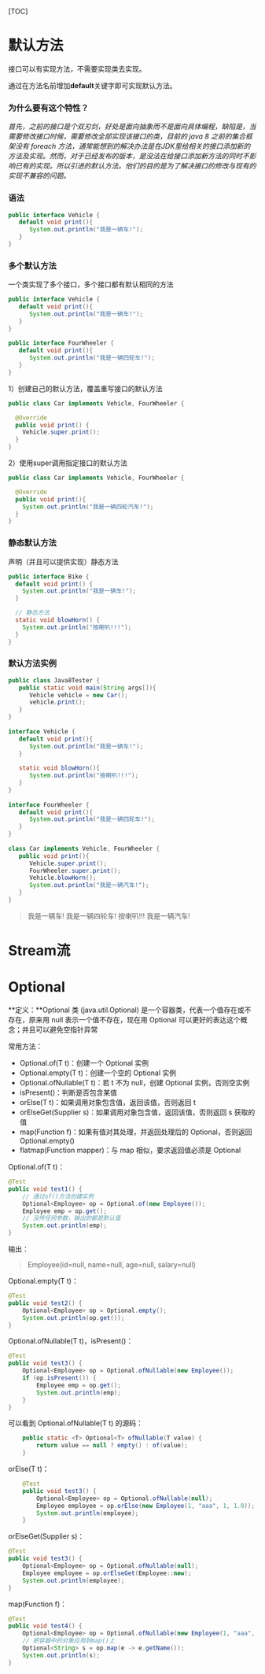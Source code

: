 [TOC]

# 默认方法

接口可以有实现方法，不需要实现类去实现。

通过在方法名前增加**default**关键字即可实现默认方法。

### 为什么要有这个特性？

*首先，之前的接口是个双刃剑，好处是面向抽象而不是面向具体编程，缺陷是，当需要修改接口时候，需要修改全部实现该接口的类，目前的 java 8 之前的集合框架没有 foreach 方法，通常能想到的解决办法是在JDK里给相关的接口添加新的方法及实现。然而，对于已经发布的版本，是没法在给接口添加新方法的同时不影响已有的实现。所以引进的默认方法。他们的目的是为了解决接口的修改与现有的实现不兼容的问题。*

### 语法

```java
public interface Vehicle {
   default void print(){
      System.out.println("我是一辆车!");
   }
}
```

### 多个默认方法

一个类实现了多个接口，多个接口都有默认相同的方法

```java
public interface Vehicle {
   default void print(){
      System.out.println("我是一辆车!");
   }
}
 
public interface FourWheeler {
   default void print(){
      System.out.println("我是一辆四轮车!");
   }
}
```



1）创建自己的默认方法，覆盖重写接口的默认方法

```java
public class Car implements Vehicle, FourWheeler {

  @Override
  public void print() {
    Vehicle.super.print();
  }
}
```

2）使用super调用指定接口的默认方法

```java
public class Car implements Vehicle, FourWheeler {

  @Override
  public void print(){
    System.out.println("我是一辆四轮汽车!");
  }
}
```

### 静态默认方法

声明（并且可以提供实现）静态方法

```java
public interface Bike {
  default void print() {
    System.out.println("我是一辆车!");
  }

  // 静态方法
  static void blowHorn() {
    System.out.println("按喇叭!!!");
  }
}
```



### 默认方法实例

```java
public class Java8Tester {
   public static void main(String args[]){
      Vehicle vehicle = new Car();
      vehicle.print();
   }
}
 
interface Vehicle {
   default void print(){
      System.out.println("我是一辆车!");
   }
    
   static void blowHorn(){
      System.out.println("按喇叭!!!");
   }
}
 
interface FourWheeler {
   default void print(){
      System.out.println("我是一辆四轮车!");
   }
}
 
class Car implements Vehicle, FourWheeler {
   public void print(){
      Vehicle.super.print();
      FourWheeler.super.print();
      Vehicle.blowHorn();
      System.out.println("我是一辆汽车!");
   }
}
```

>我是一辆车!
>我是一辆四轮车!
>按喇叭!!!
>我是一辆汽车!



# Stream流







# Optional

**定义：**Optional 类 (java.util.Optional) 是一个容器类，代表一个值存在或不存在，原来用 null 表示一个值不存在，现在用 Optional 可以更好的表达这个概念；并且可以避免空指针异常

常用方法：

- Optional.of(T t)：创建一个 Optional 实例
- Optional.empty(T t)：创建一个空的 Optional 实例
- Optional.ofNullable(T t)：若 t 不为 null，创建 Optional 实例，否则空实例
- isPresent()：判断是否包含某值
- orElse(T t)：如果调用对象包含值，返回该值，否则返回 t
- orElseGet(Supplier s)：如果调用对象包含值，返回该值，否则返回 s 获取的值
- map(Function f)：如果有值对其处理，并返回处理后的 Optional，否则返回 Optional.empty()
- flatmap(Function mapper)：与 map 相似，要求返回值必须是 Optional



Optional.of(T t)：

```java
@Test
public void test1() {
    // 通过of()方法创建实例
    Optional<Employee> op = Optional.of(new Employee());
    Employee emp = op.get();
    // 没传任何参数，输出的都是默认值
    System.out.println(emp);
}
```

输出：

> Employee(id=null, name=null, age=null, salary=null)



Optional.empty(T t)：

```java
@Test
public void test2() {
    Optional<Employee> op = Optional.empty();
    System.out.println(op.get());
}
```



Optional.ofNullable(T t)，isPresent()：

```java
@Test
public void test3() {
    Optional<Employee> op = Optional.ofNullable(new Employee());
    if (op.isPresent()) {
        Employee emp = op.get();
        System.out.println(emp);
    }
}
```

可以看到 Optional.ofNullable(T t) 的源码：

```java
    public static <T> Optional<T> ofNullable(T value) {
        return value == null ? empty() : of(value);
    }
```



orElse(T t)：

```java
    @Test
    public void test3() {
        Optional<Employee> op = Optional.ofNullable(null);
        Employee employee = op.orElse(new Employee(1, "aaa", 1, 1.0));
        System.out.println(employee);
    }
```



orElseGet(Supplier s)：

```java
@Test
public void test3() {
    Optional<Employee> op = Optional.ofNullable(null);
    Employee employee = op.orElseGet(Employee::new);
    System.out.println(employee);
}
```



map(Function f)：

```java
@Test
public void test4() {
    Optional<Employee> op = Optional.ofNullable(new Employee(1, "aaa", 1, 1.0));
    // 把容器中的对象应用到map()上
    Optional<String> s = op.map(e -> e.getName());
    System.out.println(s);
}
```

